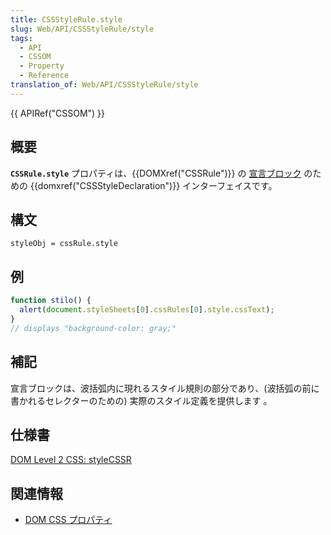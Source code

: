```yaml
---
title: CSSStyleRule.style
slug: Web/API/CSSStyleRule/style
tags:
  - API
  - CSSOM
  - Property
  - Reference
translation_of: Web/API/CSSStyleRule/style
---
```

{{ APIRef("CSSOM") }}

## 概要

**`CSSRule.style`** プロパティは、{{DOMXref("CSSRule")}} の [宣言ブロック](http://www.w3.org/TR/1998/REC-CSS2-19980512/syndata.html#block) のための {{domxref("CSSStyleDeclaration")}} インターフェイスです。

## 構文

```
styleObj = cssRule.style
```

## 例

```js
function stilo() {
  alert(document.styleSheets[0].cssRules[0].style.cssText);
}
// displays "background-color: gray;"
```

## 補記

宣言ブロックは、波括弧内に現れるスタイル規則の部分であり、(波括弧の前に書かれるセレクターのための) 実際のスタイル定義を提供します 。

## 仕様書

[DOM Level 2 CSS: styleCSSR](http://www.w3.org/TR/DOM-Level-2-Style/css.html#CSS-CSSStyleRule-style)

## 関連情報

- [DOM CSS プロパティ](/CSS/CSS_Reference "/DOM/CSS")
